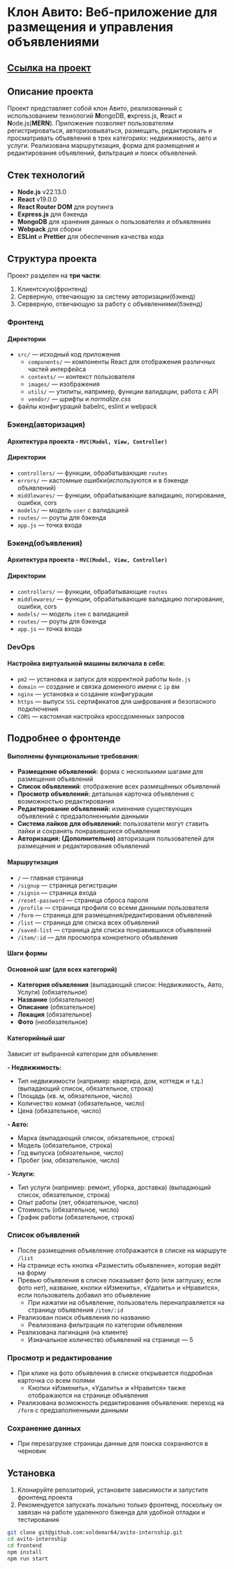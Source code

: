 ﻿# Клон Авито: Веб-приложение для размещения и управления объявлениями

## [Сcылка на проект](https://www.voldemar-avito.ru)

## Описание проекта

Проект представляет собой клон Авито, реализованный с использованием технологий **M**ongoDB, **e**xpress.js, **R**eact и **N**ode.js(**MERN**). Приложение позволяет пользователям регистрироваться, авторизовываться, размещать, редактировать и просматривать объявления в трех категориях: недвижимость, авто и услуги. Реализована маршрутизация, форма для размещения и редактирования объявлений, фильтрация и поиск объявлений.

## Стек технологий

- **Node.js** v22.13.0
- **React** v19.0.0
- **React Router DOM** для роутинга
- **Express.js** для бэкенда
- **MongoDB** для хранения данных о пользователях и объявлениях
- **Webpack** для сборки
- **ESLint** и **Prettier** для обеспечения качества кода

## Структура проекта

Проект разделен на **три части**:

1. Клиентскую(фронтенд)
2. Серверную, отвечающую за систему авторизации(бэкенд)
3. Серверную, отвечающую за работу с объявлениями(бэкенд)

### Фронтенд

#### Директории

- `src/` — исходный код приложения
  - `components/` — компоненты React для отображения различных частей интерфейса
  - `contexts/` — контекст пользователя
  - `images/` — изображения
  - `utils/` — утилиты, например, функции валидации, работа с API
  - `vendor/` — шрифты и _normalize.css_
- файлы конфигураций babelrc, eslint и webpack

### Бэкенд(авторизация)

#### Архитектура проекта - `MVC(Model, View, Controller)`

#### Директории

- `controllers/` — функции, обрабатывающие `routes`
- `errors/` — кастомные ошибки(используются и в бэкенде объявлений)
- `middlewares/` — функции, обрабатывающие валидацию, логирование, ошибки, cors
- `models/` — модель `user` с валидацией
- `routes/` — роуты для бэкенда
- `app.js` — точка входа

### Бэкенд(объявления)

#### Архитектура проекта - `MVC(Model, View, Controller)`

#### Директории

- `controllers/` — функции, обрабатывающие `routes`
- `middlewares/` — функции, обрабатывающие валидацию логирование, ошибки, cors
- `models/` — модель `item` с валидацией
- `routes/` — роуты для бэкенда
- `app.js` — точка входа

### DevOps

#### Настройка виртуальной машины включала в себя:

- `pm2` — установка и запуск для корректной работы `Node.js`
- `domain` — создание и связка доменного имени с `ip` вм
- `nginx` — установка и создание конфигурации
- `https` — выпуск `SSL` сертификатов для шифрования и безопасного подключения
- `CORS` — кастомная настройка кроссдоменных запросов

## Подробнее о фронтенде

#### Выполнены функциональные требования:

- **Размещение объявлений:** форма с несколькими шагами для размещения объявлений
- **Список объявлений**: отображение всех размещённых объявлений
- **Просмотр объявлений:** детальная карточка объявления с возможностью редактирования
- **Редактирование объявлений:** изменение существующих объявлений с предзаполненными данными
- **Система лайков для объявлений:** пользователи могут ставить лайки и сохранять понравившиеся объявления
- **Авторизация: (Дополнительно)** авторизация пользователей для размещения и редактирования объявлений

#### Маршрутизация

- `/` — главная страница
- `/signup` — страница регистрации
- `/signin` — страница входа
- `/reset-password` — страница сброса пароля
- `/profile` — страница профиля со всеми данными пользователя
- `/form` — страница для размещения/редактирования объявлений
- `/list` — страница для списка всех объявлений
- `/saved-list` — страница для списка понравившихся объявлений
- `/item/:id` — для просмотра конкретного объявления

#### Шаги формы

#### Основной шаг (для всех категорий)

- **Категория объявления** (выпадающий список: Недвижимость, Авто, Услуги) (обязательное)
- **Название** (обязательное)
- **Описание** (обязательное)
- **Локация** (обязательное)
- **Фото** (необязательное)

#### Категорийный шаг

Зависит от выбранной категории для объявления:

**- Недвижимость:**

- Тип недвижимости (например: квартира, дом, коттедж и т.д.) (выпадающий список, обязательное, строка)
- Площадь (кв. м, обязательное, число)
- Количество комнат (обязательное, число)
- Цена (обязательное, число)

**- Авто:**

- Марка (выпадающий список, обязательное, строка)
- Модель (обязательное, строка)
- Год выпуска (обязательное, число)
- Пробег (км, обязательное, число)

**- Услуги:**

- Тип услуги (например: ремонт, уборка, доставка) (выпадающий список, обязательное, строка)
- Опыт работы (лет, обязательное, число)
- Стоимость (обязательное, число)
- График работы (обязательное, строка)

### Список объявлений

- После размещения объявление отображается в списке на маршруте `/list`
- На странице есть кнопка «Разместить объявление», которая ведёт на форму
- Превью объявления в списке показывает фото (или заглушку, если фото нет), название, кнопки «Изменить», «Удалить» и «Нравится», если пользователь добавил это объявление
  - При нажатии на объявление, пользователь перенаправляется на страницу объявления `/item/:id`
- Реализован поиск объявления по названию
  - Реализована фильтрация по категории объявления
- Реализована пагинация (на клиенте)
  - Изначальное количество объявлений на странице — 5

### Просмотр и редактирование

- При клике на фото объявления в списке открывается подробная карточка со всем полями
  - Кнопки «Изменить», «Удалить» и «Нравится» также отображаются на странице объявления
- Реализована возможность редактирования объявления: переход на `/form` с предзаполненными данными

### Сохранение данных

- При перезагрузке страницы данные для поиска сохраняются в черновик

## Установка

1. Клонируйте репозиторий, установите зависимости и запустите фронтенд проекта
2. Рекомендуется запускать локально только фронтенд, поскольку он завязан на работе удаленного бэкенда для удобной отладки и тестирования

```bash
git clone git@github.com:voldemar64/avito-internship.git
cd avito-internship
cd frontend
npm install
npm run start
```
